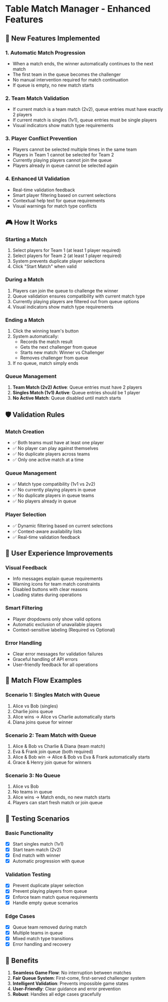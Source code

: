 # Table Match Manager - Enhanced Features

## 🚀 New Features Implemented

### 1. Automatic Match Progression
- When a match ends, the winner automatically continues to the next match
- The first team in the queue becomes the challenger
- No manual intervention required for match continuation
- If queue is empty, no new match starts

### 2. Team Match Validation
- If current match is a team match (2v2), queue entries must have exactly 2 players
- If current match is singles (1v1), queue entries must be single players
- Visual indicators show match type requirements

### 3. Player Conflict Prevention
- Players cannot be selected multiple times in the same team
- Players in Team 1 cannot be selected for Team 2
- Currently playing players cannot join the queue
- Players already in queue cannot be selected again

### 4. Enhanced UI Validation
- Real-time validation feedback
- Smart player filtering based on current selections
- Contextual help text for queue requirements
- Visual warnings for match type conflicts

## 🎮 How It Works

### Starting a Match
1. Select players for Team 1 (at least 1 player required)
2. Select players for Team 2 (at least 1 player required)
3. System prevents duplicate player selections
4. Click "Start Match" when valid

### During a Match
1. Players can join the queue to challenge the winner
2. Queue validation ensures compatibility with current match type
3. Currently playing players are filtered out from queue options
4. Visual indicators show match type requirements

### Ending a Match
1. Click the winning team's button
2. System automatically:
   - Records the match result
   - Gets the next challenger from queue
   - Starts new match: Winner vs Challenger
   - Removes challenger from queue
3. If no queue, match simply ends

### Queue Management
1. **Team Match (2v2) Active**: Queue entries must have 2 players
2. **Singles Match (1v1) Active**: Queue entries should be 1 player
3. **No Active Match**: Queue disabled until match starts

## 🛡️ Validation Rules

### Match Creation
- ✅ Both teams must have at least one player
- ✅ No player can play against themselves
- ✅ No duplicate players across teams
- ✅ Only one active match at a time

### Queue Management
- ✅ Match type compatibility (1v1 vs 2v2)
- ✅ No currently playing players in queue
- ✅ No duplicate players in queue teams
- ✅ No players already in queue

### Player Selection
- ✅ Dynamic filtering based on current selections
- ✅ Context-aware availability lists
- ✅ Real-time validation feedback

## 📱 User Experience Improvements

### Visual Feedback
- Info messages explain queue requirements
- Warning icons for team match constraints
- Disabled buttons with clear reasons
- Loading states during operations

### Smart Filtering
- Player dropdowns only show valid options
- Automatic exclusion of unavailable players
- Context-sensitive labeling (Required vs Optional)

### Error Handling
- Clear error messages for validation failures
- Graceful handling of API errors
- User-friendly feedback for all operations

## 🔄 Match Flow Examples

### Scenario 1: Singles Match with Queue
1. Alice vs Bob (singles)
2. Charlie joins queue
3. Alice wins → Alice vs Charlie automatically starts
4. Diana joins queue for winner

### Scenario 2: Team Match with Queue
1. Alice & Bob vs Charlie & Diana (team match)
2. Eva & Frank join queue (both required)
3. Alice & Bob win → Alice & Bob vs Eva & Frank automatically starts
4. Grace & Henry join queue for winners

### Scenario 3: No Queue
1. Alice vs Bob
2. No teams in queue
3. Alice wins → Match ends, no new match starts
4. Players can start fresh match or join queue

## 🧪 Testing Scenarios

### Basic Functionality
- [x] Start singles match (1v1)
- [x] Start team match (2v2)  
- [x] End match with winner
- [x] Automatic progression with queue

### Validation Testing
- [x] Prevent duplicate player selection
- [x] Prevent playing players from queue
- [x] Enforce team match queue requirements
- [x] Handle empty queue scenarios

### Edge Cases
- [x] Queue team removed during match
- [x] Multiple teams in queue
- [x] Mixed match type transitions
- [x] Error handling and recovery

## 🎯 Benefits

1. **Seamless Game Flow**: No interruption between matches
2. **Fair Queue System**: First-come, first-served challenger system  
3. **Intelligent Validation**: Prevents impossible game states
4. **User-Friendly**: Clear guidance and error prevention
5. **Robust**: Handles all edge cases gracefully
